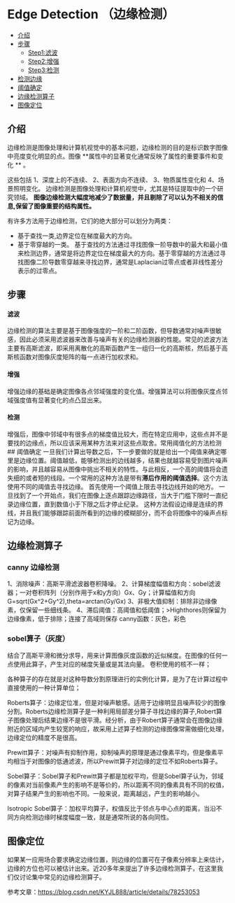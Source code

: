 # Edge Detection （边缘检测）
<!--TOC-->

- [介绍](#介绍)
- [步骤](#步骤)
  - [Step1:滤波](#Step1:滤波)
  - [Step2:增强](#Step2:增强)
  - [Step3:检测](#Step3:检测)
- [检测边缘](#检测边缘)
- [阈值确定](#阈值确定)
- [边缘检测算子](#边缘检测算子)
- [图像定位](#图像定位)
<!--/TOC-->

## 介绍
边缘检测是图像处理和计算机视觉中的基本问题，边缘检测的目的是标识数字图像中亮度变化明显的点。图像 
**属性中的显著变化通常反映了属性的重要事件和变化 ** 。

这些包括
1、深度上的不连续、
2、表面方向不连续、
3、物质属性变化和
4、场景照明变化。 
边缘检测是图像处理和计算机视觉中，尤其是特征提取中的一个研究领域。
**图像边缘检测大幅度地减少了数据量，并且剔除了可以认为不相关的信息,保留了图像重要的结构属性。**

有许多方法用于边缘检测，它们的绝大部分可以划分为两类：
- 基于查找一类,边界定位在梯度最大的方向。
- 基于零穿越的一类。
基于查找的方法通过寻找图像一阶导数中的最大和最小值来检测边界，通常是将边界定位在梯度最大的方向。基于零穿越的方法通过寻找图像二阶导数零穿越来寻找边界，通常是Laplacian过零点或者非线性差分表示的过零点。

## 步骤
#### 滤波
 边缘检测的算法主要是基于图像强度的一阶和二阶函数，但导数通常对噪声很敏感，因此必须采用滤波器来改善与噪声有关的边缘检测器的性能。常见的滤波方法主要有高斯滤波，即采用离散化的高斯函数产生一组归一化的高斯核，然后基于高斯核函数对图像灰度矩阵的每一点进行加权求和。
  
#### 增强
 增强边缘的基础是确定图像各点邻域强度的变化值。增强算法可以将图像灰度点邻域强度值有显著变化的点凸显出来。
#### 检测
增强后，图像中邻域中有很多点的梯度值比较大，而在特定应用中，这些点并不是要找的边缘点，所以应该采用某种方法来对这些点取舍。常用阈值化的方法检测## 阈值确定
  一旦我们计算出导数之后，下一步要做的就是给出一个阈值来确定哪里是边缘位置。阈值越低，能够检测出的边线越多，结果也就越容易受到图片噪声的影响，并且越容易从图像中挑出不相关的特性。与此相反，一个高的阈值将会遗失细的或者短的线段。一个常用的这种方法是带有**滞后作用的阈值选择**。这个方法使用不同的阈值去寻找边缘。
  首先使用一个阈值上限去寻找边线开始的地方。
  一旦找到了一个开始点，我们在图像上逐点跟踪边缘路径，当大于门槛下限时一直纪录边缘位置，直到数值小于下限之后才停止纪录。
  这种方法假设边缘是连续的界线，并且我们能够跟踪前面所看到的边缘的模糊部分，而不会将图像中的噪声点标记为边缘。
 
 ## 边缘检测算子
 ### canny 边缘检测
 1、消除噪声：高斯平滑滤波器卷积降噪。
 2、计算梯度幅值和方向：sobel滤波器；一对卷积阵列（分别作用于x和y方向）Gx、Gy；计算幅值和方向G=sqrt(Gx^2+Gy^2),theta=arctan(Gy/Gx)
 3、非极大值抑制：排除非边缘像素，仅保留一些细线条。
 4、滞后阈值：高阈值和低阈值；>Highthores则保留为边缘像素，低于排除；连接了高域则保存
 canny函数：灰色，彩色
 ### sobel算子（灰度）
 结合了高斯平滑和微分求导，用来计算图像灰度函数的近似梯度。在图像的任何一点使用此算子，产生对应的梯度矢量或是其法向量。
 卷积使用的核不一样；
 
 各种算子的存在就是对这种导数分割原理进行的实例化计算，是为了在计算过程中直接使用的一种计算单位；

Roberts算子：边缘定位准，但是对噪声敏感。适用于边缘明显且噪声较少的图像分割。Roberts边缘检测算子是一种利用局部差分算子寻找边缘的算子,Robert算子图像处理后结果边缘不是很平滑。经分析，由于Robert算子通常会在图像边缘附近的区域内产生较宽的响应，故采用上述算子检测的边缘图像常需做细化处理，边缘定位的精度不是很高。

Prewitt算子：对噪声有抑制作用，抑制噪声的原理是通过像素平均，但是像素平均相当于对图像的低通滤波，所以Prewitt算子对边缘的定位不如Roberts算子。

Sobel算子：Sobel算子和Prewitt算子都是加权平均，但是Sobel算子认为，邻域的像素对当前像素产生的影响不是等价的，所以距离不同的像素具有不同的权值，对算子结果产生的影响也不同。一般来说，距离越远，产生的影响越小。

Isotropic Sobel算子：加权平均算子，权值反比于邻点与中心点的距离，当沿不同方向检测边缘时梯度幅度一致，就是通常所说的各向同性。


## 图像定位
如果某一应用场合要求确定边缘位置，则边缘的位置可在子像素分辨率上来估计，边缘的方位也可以被估计出来。近20多年来提出了许多边缘检测算子，在这里我们仅讨论集中常见的边缘检测算子。

参考文章：https://blog.csdn.net/KYJL888/article/details/78253053
